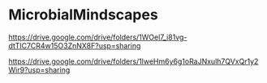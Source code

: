 # MicrobialMindscapes

https://drive.google.com/drive/folders/1WOel7_i81vg-dtTIC7CR4w15O3ZnNX8F?usp=sharing



https://drive.google.com/drive/folders/1lweHm6y6g1oRaJNxulh7QVxQr1y2Wir9?usp=sharing